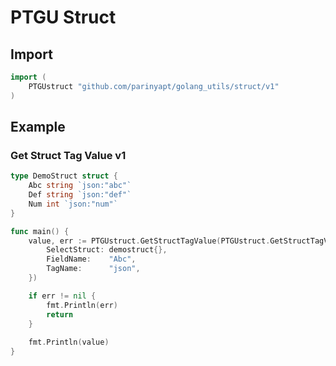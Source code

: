 # PTGU Struct

## Import
```go
import (
	PTGUstruct "github.com/parinyapt/golang_utils/struct/v1"
)
```

## Example
### Get Struct Tag Value v1
```go
type DemoStruct struct {
	Abc string `json:"abc"`
	Def string `json:"def"`
	Num int `json:"num"`
}

func main() {
	value, err := PTGUstruct.GetStructTagValue(PTGUstruct.GetStructTagValueParam{
		SelectStruct: demostruct{},
		FieldName:    "Abc",
		TagName:      "json",
	})

	if err != nil {
		fmt.Println(err)
		return
	}
	
	fmt.Println(value)
}
```
